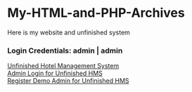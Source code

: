 # My-HTML-and-PHP-Archives

Here is my website and unfinished system

<h3>Login Credentials: admin | admin</h3>
<a href="https://ronsoberano.rf.gd/demo">Unfinished Hotel Management System</a><br>
<a href="https://ronsoberano.rf.gd/demo/admin/">Admin Login for Unfinished HMS</a><br>
<a href="https://ronsoberano.rf.gd/demo/admin/register.php">Register Demo Admin for Unfinished HMS</a>

